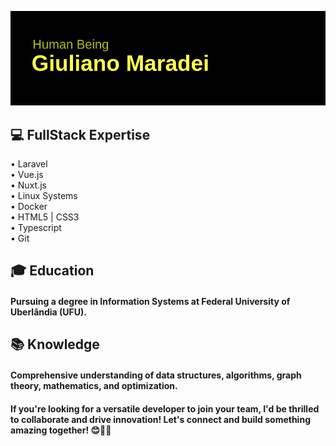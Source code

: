 ![Cabeçalho](https://github.com/giulianomaradei/giulianomaradei/blob/cb68875d1742dc32a3f94c9249a0e17cd51a8d86/header.png)


## 💻 FullStack Expertise
 • Laravel<br />
 • Vue.js<br />
 • Nuxt.js<br />
 • Linux Systems <br />
 • Docker<br />
 • HTML5 | CSS3<br />
 • Typescript<br />
 • Git<br />

## 🎓 Education
#### Pursuing a degree in Information Systems at Federal University of Uberlândia (UFU).

## 📚 Knowledge
#### Comprehensive understanding of data structures, algorithms, graph theory, mathematics, and optimization.

#### If you're looking for a versatile developer to join your team, I'd be thrilled to collaborate and drive innovation! Let's connect and build something amazing together! 😊👨‍💻
